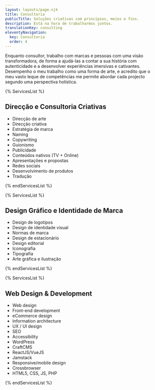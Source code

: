 ```yaml
---
layout: layouts/page.njk
title: Consultoria
publicTitle: Soluções criativas com princípios, meios e fins.
description: Está na hora de trabalharmos juntos.
translationKey: consulting
eleventyNavigation:
  key: Consultoria
  order: 4
---
```


Enquanto consultor, trabalho com marcas e pessoas com uma visão transformadora, de forma a ajudá-las a contar a sua história com autenticidade e a desenvolver experiências imersivas e cativantes. Desempenho o meu trabalho como uma forma de arte, e acredito que o meu vasto leque de competências me permite abordar cada projecto segundo uma perspectiva holística.

{% ServicesList %}

## Direcção e Consultoria Criativas

- Direcção de arte
- Direcção criativa
- Estratégia de marca
- Naming
- Copywriting
- Guionismo
- Publicidade
- Conteúdos nativos (TV + Online)
- Apresentações e propostas
- Redes sociais
- Desenvolvimento de produtos
- Tradução

{% endServicesList %}

{% ServicesList %}

## Design Gráfico e Identidade de Marca

- Design de logotipos
- Design de identidade visual
- Normas de marca
- Design de estacionário
- Design editorial
- Iconografia
- Tipografia
- Arte gráfica e ilustração

{% endServicesList %}

{% ServicesList %}

## Web Design & Development

- Web design
- Front-end development
- eCommerce design
- Information architecture
- UX / UI design
- SEO
- Accessibility
- WordPress
- CraftCMS
- ReactJS/VueJS
- Jamstack
- Responsive/mobile design
- Crossbrowser
- HTML5, CSS, JS, PHP

{% endServicesList %}
